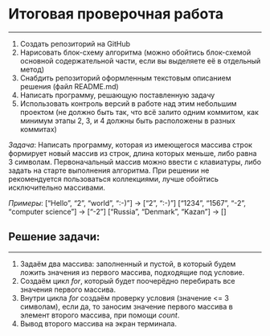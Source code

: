 # Итоговая проверочная работа 
---

1. Создать репозиторий на GitHub
2. Нарисовать блок-схему алгоритма (можно обойтись блок-схемой основной содержательной части, если вы выделяете её в отдельный метод)
3. Снабдить репозиторий оформленным текстовым описанием решения (файл README.md)
4. Написать программу, решающую поставленную задачу
5. Использовать контроль версий в работе над этим небольшим проектом (не должно быть так, что всё залито одним коммитом, как минимум этапы 2, 3, и 4 должны быть расположены в разных коммитах)

*Задача*: Написать программу, которая из имеющегося массива строк формирует новый массив из строк, длина которых меньше, либо равна 3 символам. Первоначальный массив можно ввести с клавиатуры, либо задать на старте выполнения алгоритма. При решении не рекомендуется пользоваться коллекциями, лучше обойтись исключительно массивами.

*Примеры*:
[“Hello”, “2”, “world”, “:-)”] → [“2”, “:-)”]
[“1234”, “1567”, “-2”, “computer science”] → [“-2”]
[“Russia”, “Denmark”, “Kazan”] → []

## Решение задачи:
---

1. Задаём два массива: заполненный и пустой, в который будем ложить значения из первого массива, подходящие под условие.
2. Создаём цикл *for*, который будет поочерёдно перебирать все значения первого массива.
3. Внутри цикла *for* создаём проверку условия (значение <= 3 символам), если да, то заносим значение первого массива в элемент второго массива, при помощи *count*.
4. Вывод второго массива на экран терминала.
